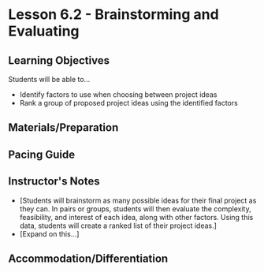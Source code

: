 # Lesson 6.2 - Brainstorming and Evaluating

## Learning Objectives
Students will be able to...
  * Identify factors to use when choosing between project ideas
  * Rank a group of proposed project ideas using the identified factors


## Materials/Preparation


## Pacing Guide


## Instructor's Notes
* [Students will brainstorm as many possible ideas for their final project as they can.  In pairs or groups, students will then evaluate the complexity, feasibility, and interest of each idea, along with other factors.  Using this data, students will create a ranked list of their project ideas.]
* [Expand on this...]

## Accommodation/Differentiation
